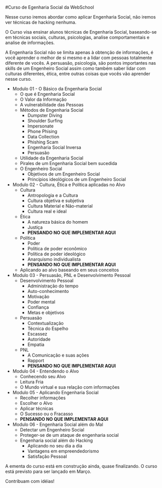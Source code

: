 #Curso de Egenharia Social da WebSchool

Nesse curso iremos abordar como aplicar Engenharia Social, não iremos ver técnicas de hacking nenhuma.

O Curso visa ensinar alunos técnicas de Engenharia Social, baseando-se em técnicas sociais, culturas, psicologias, analise comportamentais e analise de informações.

A Engenharia Social não se limita apenas à obtenção de informações, é você aprender o melhor de si mesmo e a lidar com pessoas totalmente diferente de vocês. A persuasão, psicologia, são pontos importantes nas skills de um Engenheiro Social assim como também saber lidar com culturas diferentes, ética, entre outras coisas que vocês vão aprender nesse curso.



* Modulo 01 - O Básico da Engenharia Social
	* O que é Engenharia Social
	* O Valor da Informação
	* A vulnerabilidade das Pessoas
	* Métodos de Engenharia Social
		* Dumpster Diving
		* Shoulder Surfing
		* Impersonate
		* Phone Phising
		* Data Collection
		* Phishing Scam
		* Engenharia Social Inversa
		* Persuasão
	* Utilidade da Engenharia Social
	* Pirales de um Engenharia Social bem sucedida
	* O Engenheiro Social
		* Objetivos de um Engenheiro Social
		* Princípios ideológicos de um Engenheiro Social
* Modulo 02 - Cultura, Ética e Política aplicadas no Alvo
	* Cultura
		* Antropologia e a Cultura
		* Cultura objetiva e subjetiva
		* Cultura Material e Não-material
		* Cultura real e ideal
	* Ética
		* A natureza básica do homem
		* Justiça
		* __PENSANDO NO QUE IMPLEMENTAR AQUI__
	* Política
		* Poder
		* Política de poder econômico 
		* Política de poder ideológico
		* Anarquismo individualista
		* __PENSANDO NO QUE IMPLEMENTAR AQUI__
	* Aplicando ao alvo baseando em seus conceitos
* Modulo 03 - Persuasão, PNL e Desenvolvimento Pessoal
	* Desenvolvimento Pessoal
		* Administração do tempo
		* Auto-conhecimento
		* Motivação
		* Poder mental
		* Confiança
		* Metas e objetivos
	* Persuasão
		* Contextualização
		* Técnica do Espelho
		* Escassez
		* Autoridade
		* Empatia
	* PNL
		* A Comunicação e suas ações
		* Rapport
		* __PENSANDO NO QUE IMPLEMENTAR AQUI__
* Modulo 04 - Entendendo o Alvo
	* Conhecendo seu Alvo
	* Leitura Fria
	* O Mundo virtual e sua relação com informações
* Modulo 05 - Aplicando Engenharia Social
	* Recolher informações
	* Escolher o Alvo
	* Aplicar técnicas
	* O Sucesso ou o Fracasso
	* __PENSANDO NO QUE IMPLEMENTAR AQUI__
* Modulo 06 - Engenharia Social além do Mal
	* Detectar um Engenheiro Social
	* Proteger-se de um ataque de engenharia social
	* Engenharia social além do Hacking
		* Aplicando no seu dia a dia
		* Vantagens em empreendedorismo
		* Satisfação Pessoal


A ementa do curso está em construção ainda, quase finalizando. 
O curso está previsto para ser lançado em Março.

Contribuam com idéias!

